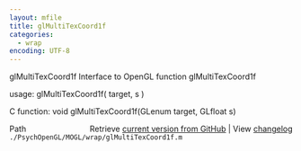 ```yaml
---
layout: mfile
title: glMultiTexCoord1f
categories:
  - wrap
encoding: UTF-8
---
```


glMultiTexCoord1f  Interface to OpenGL function glMultiTexCoord1f

usage:  glMultiTexCoord1f( target, s )

C function:  void glMultiTexCoord1f(GLenum target, GLfloat s)


<div class="code_header" style="text-align:right;">
  <span style="float:left;">Path&nbsp;&nbsp;</span> <span class="counter">Retrieve <a href=
  "https://raw.github.com/Psychtoolbox-3/Psychtoolbox-3/beta/./PsychOpenGL/MOGL/wrap/glMultiTexCoord1f.m">current version from GitHub</a> | View <a href=
  "https://github.com/Psychtoolbox-3/Psychtoolbox-3/commits/beta/./PsychOpenGL/MOGL/wrap/glMultiTexCoord1f.m">changelog</a></span>
</div>
<div class="code">
  <code>./PsychOpenGL/MOGL/wrap/glMultiTexCoord1f.m</code>
</div>
